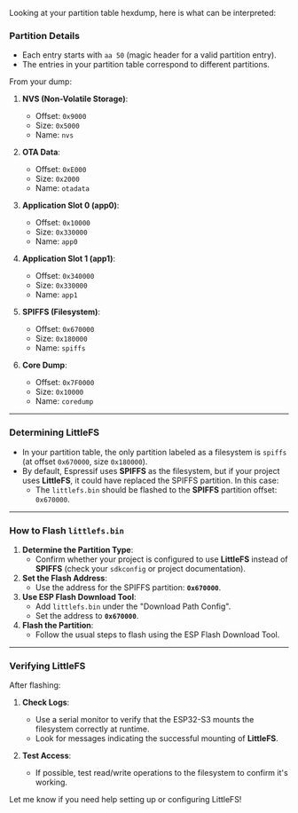 Looking at your partition table hexdump, here is what can be interpreted:

### **Partition Details**
- Each entry starts with `aa 50` (magic header for a valid partition entry).
- The entries in your partition table correspond to different partitions.

From your dump:
1. **NVS (Non-Volatile Storage)**:
   - Offset: `0x9000`
   - Size: `0x5000`
   - Name: `nvs`

2. **OTA Data**:
   - Offset: `0xE000`
   - Size: `0x2000`
   - Name: `otadata`

3. **Application Slot 0 (app0)**:
   - Offset: `0x10000`
   - Size: `0x330000`
   - Name: `app0`

4. **Application Slot 1 (app1)**:
   - Offset: `0x340000`
   - Size: `0x330000`
   - Name: `app1`

5. **SPIFFS (Filesystem)**:
   - Offset: `0x670000`
   - Size: `0x180000`
   - Name: `spiffs`

6. **Core Dump**:
   - Offset: `0x7F0000`
   - Size: `0x10000`
   - Name: `coredump`

---

### **Determining LittleFS**
- In your partition table, the only partition labeled as a filesystem is `spiffs` (at offset `0x670000`, size `0x180000`).
- By default, Espressif uses **SPIFFS** as the filesystem, but if your project uses **LittleFS**, it could have replaced the SPIFFS partition. In this case:
  - The `littlefs.bin` should be flashed to the **SPIFFS** partition offset: `0x670000`.

---

### **How to Flash `littlefs.bin`**
1. **Determine the Partition Type**:
   - Confirm whether your project is configured to use **LittleFS** instead of **SPIFFS** (check your `sdkconfig` or project documentation).
2. **Set the Flash Address**:
   - Use the address for the SPIFFS partition: **`0x670000`**.
3. **Use ESP Flash Download Tool**:
   - Add `littlefs.bin` under the "Download Path Config".
   - Set the address to **`0x670000`**.
4. **Flash the Partition**:
   - Follow the usual steps to flash using the ESP Flash Download Tool.

---

### **Verifying LittleFS**
After flashing:
1. **Check Logs**:
   - Use a serial monitor to verify that the ESP32-S3 mounts the filesystem correctly at runtime.
   - Look for messages indicating the successful mounting of **LittleFS**.

2. **Test Access**:
   - If possible, test read/write operations to the filesystem to confirm it's working.

Let me know if you need help setting up or configuring LittleFS!
